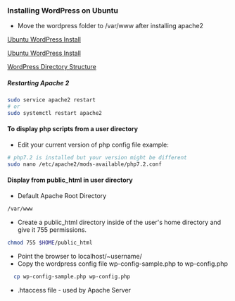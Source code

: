 ### Installing WordPress on Ubuntu

* Move the wordpress folder to /var/www after installing apache2

[Ubuntu WordPress Install](https://www.digitalocean.com/community/tutorials/how-to-install-wordpress-with-lamp-on-ubuntu-18-04)

[Ubuntu WordPress Install](https://www.tecmint.com/install-wordpress-on-ubuntu-16-04-with-lamp)

[WordPress Directory Structure](https://www.wpbeginner.com/beginners-guide/beginners-guide-to-wordpress-file-and-directory-structure/)

##### Restarting Apache 2
```bash
sudo service apache2 restart
# or 
sudo systemctl restart apache2
```

#### To display php scripts from a user directory
* Edit your current version of php config file example: 
```bash
# php7.2 is installed but your version might be different
sudo nano /etc/apache2/mods-available/php7.2.conf
```
#### Display from public_html in user directory
* Default Apache Root Directory
```bash
/var/www
```
* Create a public_html directory inside of the user's home directory and give it 755 permissions.
```bash
chmod 755 $HOME/public_html
```
* Point the browser to localhost/~username/
* Copy the wordpress config file wp-config-sample.php to wp-config.php
```bash
  cp wp-config-sample.php wp-config.php
```  
* .htaccess file - used  by Apache Server
